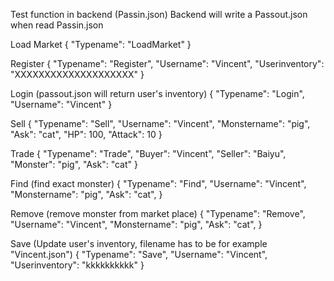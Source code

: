 Test function in backend (Passin.json) Backend will write a Passout.json when read Passin.json

Load Market { "Typename": "LoadMarket" }

Register { "Typename": "Register", "Username": "Vincent", "Userinventory": "XXXXXXXXXXXXXXXXXXXX" }

Login (passout.json will return user's inventory) { "Typename": "Login", "Username": "Vincent" }

Sell { "Typename": "Sell", "Username": "Vincent", "Monstername": "pig", "Ask": "cat", "HP": 100, "Attack": 10 }

Trade { "Typename": "Trade", "Buyer": "Vincent", "Seller": "Baiyu", "Monster": "pig", "Ask": "cat" }

Find (find exact monster) { "Typename": "Find", "Username": "Vincent", "Monstername": "pig", "Ask": "cat", }

Remove (remove monster from market place) { "Typename": "Remove", "Username": "Vincent", "Monstername": "pig", "Ask": "cat", }

Save (Update user's inventory, filename has to be for example "Vincent.json") { "Typename": "Save", "Username": "Vincent", "Userinventory": "kkkkkkkkkk" }